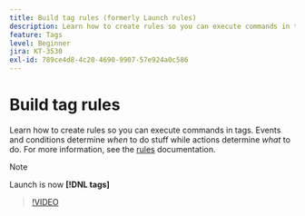 ```yaml
---
title: Build tag rules (formerly Launch rules)
description: Learn how to create rules so you can execute commands in tags. Events and conditions determine *when* to do stuff while actions determine *what* to do.
feature: Tags
level: Beginner
jira: KT-3530
exl-id: 789ce4d8-4c20-4690-9907-57e924a0c586
---
```

# Build tag rules

Learn how to create rules so you can execute commands in tags. Events and conditions determine *when* to do stuff while actions determine *what* to do. For more information, see the [rules](https://experienceleague.adobe.com/docs/experience-platform/tags/ui/rules.html) documentation.

>[!NOTE]
>
> Launch is now **[!DNL tags]**

>[!VIDEO](https://video.tv.adobe.com/v/28730/?learn=on)
